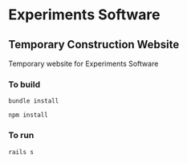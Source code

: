 # Experiments Software
## Temporary Construction Website

Temporary website for Experiments Software

### To build

```shell
bundle install
```

```shell
npm install
```

### To run


```shell
rails s
```
